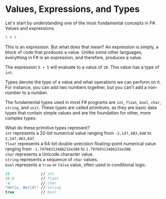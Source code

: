 # Values, Expressions, and Types

Let's start by understanding one of the most fundamental concepts in F#. Values and expressions.

```fsharp
5 + 5
```

This is an expression. But what does that mean?
An expression is simply, a block of code that produces a value.
Unlike some other languages, everything in F# is an expression, and therefore, produces a value.

The expression `5 + 5` will evaluate to a value of `10`.
This value has a type of `int`. 

Types denote the _type_ of a value and what operations we can perform on it.
For instance, you can add two numbers together, but you can't add a non-number to a number.

The fundamental types used in most F# programs are `int`, `float`, `bool`, `char`, `string`, and `unit`.
These types are called primitives, as they are basic data types that contain simple values and are the foundation for other, more complex types.

What do these primitive types represent?  
`int` represents a 32-bit numerical value ranging from `-2,147,483,648` to `2,147,483,647`.  
`float` represents a 64-bit double-precision floating-point numerical value ranging from `-1.79769313486232e308` to `1.79769313486232e308`.  
`char` represents a Unicode character value.  
`string` represents a sequence of `char` values.  
`bool` represents a `true` or `false` value, often used in conditional logic.

```fsharp
10              // int
10.0            // float
'a'             // char
"Hello, World!" // string
true            // bool
```